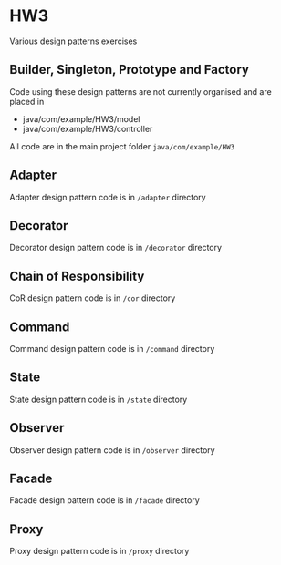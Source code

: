 # HW3
Various design patterns exercises

## Builder, Singleton, Prototype and Factory
Code using these design patterns are not currently organised and are placed in
* java/com/example/HW3/model
* java/com/example/HW3/controller


All code are in the main project folder `java/com/example/HW3`

## Adapter
Adapter design pattern code is in `/adapter` directory

## Decorator
Decorator design pattern code is in `/decorator` directory

## Chain of Responsibility
CoR design pattern code is in `/cor` directory

## Command
Command design pattern code is in `/command` directory

## State
State design pattern code is in `/state` directory

## Observer
Observer design pattern code is in `/observer` directory

## Facade
Facade design pattern code is in `/facade` directory

## Proxy
Proxy design pattern code is in `/proxy` directory



